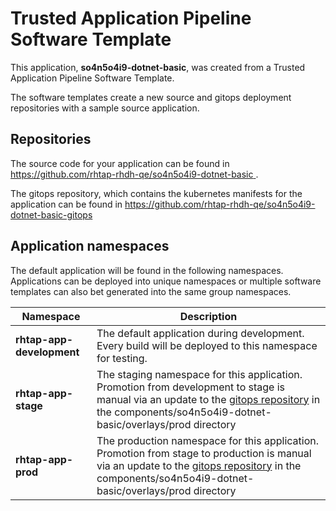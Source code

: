 # Trusted Application Pipeline Software Template

This application, **so4n5o4i9-dotnet-basic**, was created from a Trusted Application Pipeline Software Template.

The software templates create a new source and gitops deployment repositories with a sample source application. 

## Repositories

The source code for your application can be found in [https://github.com/rhtap-rhdh-qe/so4n5o4i9-dotnet-basic ](https://github.com/rhtap-rhdh-qe/so4n5o4i9-dotnet-basic ).
 
The gitops repository, which contains the kubernetes manifests for the application can be found in 
[https://github.com/rhtap-rhdh-qe/so4n5o4i9-dotnet-basic-gitops ](https://github.com/rhtap-rhdh-qe/so4n5o4i9-dotnet-basic-gitops ) 

## Application namespaces 

The default application will be found in the following namespaces. Applications can be deployed into unique namespaces or multiple software templates can also bet generated into the same group namespaces.  

|  Namespace   |  Description   |  
| -------- | -------- |   
| **rhtap-app-development** | The default application during development. Every build will be deployed to this namespace for testing. | 
| **rhtap-app-stage** | The staging namespace for this application. Promotion from development to stage is manual via an update to the [gitops repository](https://github.com/rhtap-rhdh-qe/so4n5o4i9-dotnet-basic-gitops ) in the components/so4n5o4i9-dotnet-basic/overlays/prod directory |  
| **rhtap-app-prod** | The production namespace for this application. Promotion from stage to production is manual via an update to the [gitops repository](https://github.com/rhtap-rhdh-qe/so4n5o4i9-dotnet-basic-gitops ) in the components/so4n5o4i9-dotnet-basic/overlays/prod directory | 